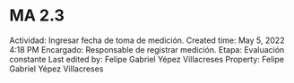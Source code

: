 # MA 2.3

Actividad: Ingresar fecha de toma de medición.
Created time: May 5, 2022 4:18 PM
Encargado: Responsable de registrar medición.
Etapa: Evaluación constante
Last edited by: Felipe Gabriel Yépez Villacreses
Property: Felipe Gabriel Yépez Villacreses
